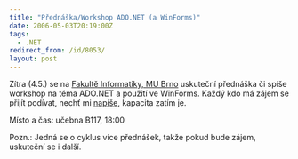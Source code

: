 ```yaml
---
title: "Přednáška/Workshop ADO.NET (a WinForms)"
date: 2006-05-03T20:19:00Z
tags:
  - .NET
redirect_from: /id/8053/
layout: post
---
```

Zítra (4.5.) se na [Fakultě Informatiky, MU Brno][1] uskuteční přednáška či spíše workshop na téma ADO.NET a použití ve WinForms. Každý kdo má zájem se přijít podívat, nechť mi [napíše][2], kapacita zatím je.

Místo a čas: učebna B117, 18:00

Pozn.: Jedná se o cyklus více přednášek, takže pokud bude zájem, uskuteční se i další.

[1]: http://www.fi.muni.cz
[2]: /about/